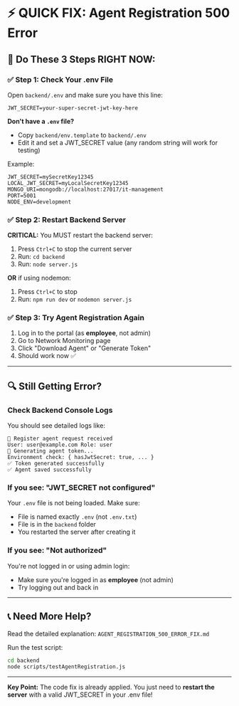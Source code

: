 # ⚡ QUICK FIX: Agent Registration 500 Error

## 🎯 **Do These 3 Steps RIGHT NOW:**

### ✅ **Step 1: Check Your .env File**

Open `backend/.env` and make sure you have this line:

```env
JWT_SECRET=your-super-secret-jwt-key-here
```

**Don't have a `.env` file?**
- Copy `backend/env.template` to `backend/.env`
- Edit it and set a JWT_SECRET value (any random string will work for testing)

Example:
```env
JWT_SECRET=mySecretKey12345
LOCAL_JWT_SECRET=myLocalSecretKey12345
MONGO_URI=mongodb://localhost:27017/it-management
PORT=5001
NODE_ENV=development
```

### ✅ **Step 2: Restart Backend Server**

**CRITICAL:** You MUST restart the backend server:

1. Press `Ctrl+C` to stop the current server
2. Run: `cd backend`
3. Run: `node server.js`

**OR** if using nodemon:
1. Press `Ctrl+C` to stop
2. Run: `npm run dev` or `nodemon server.js`

### ✅ **Step 3: Try Agent Registration Again**

1. Log in to the portal (as **employee**, not admin)
2. Go to Network Monitoring page
3. Click "Download Agent" or "Generate Token"
4. Should work now ✅

---

## 🔍 **Still Getting Error?**

### Check Backend Console Logs

You should see detailed logs like:
```
📝 Register agent request received
User: user@example.com Role: user
🔑 Generating agent token...
Environment check: { hasJwtSecret: true, ... }
✅ Token generated successfully
✅ Agent saved successfully
```

### If you see: "JWT_SECRET not configured"

Your `.env` file is not being loaded. Make sure:
- File is named exactly `.env` (not `.env.txt`)
- File is in the `backend` folder
- You restarted the server after creating it

### If you see: "Not authorized"

You're not logged in or using admin login:
- Make sure you're logged in as **employee** (not admin)
- Try logging out and back in

---

## 📞 **Need More Help?**

Read the detailed explanation: `AGENT_REGISTRATION_500_ERROR_FIX.md`

Run the test script:
```bash
cd backend
node scripts/testAgentRegistration.js
```

---

**Key Point:** The code fix is already applied. You just need to **restart the server** with a valid JWT_SECRET in your .env file!


